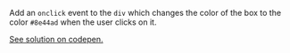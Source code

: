 Add an `onclick` event to the `div` which changes the color of the box to the color `#8e44ad` when the user clicks on it.

  

[See solution on codepen.](https://codepen.io/ElevationPen/pen/rgbvWZ?editors=1010)
